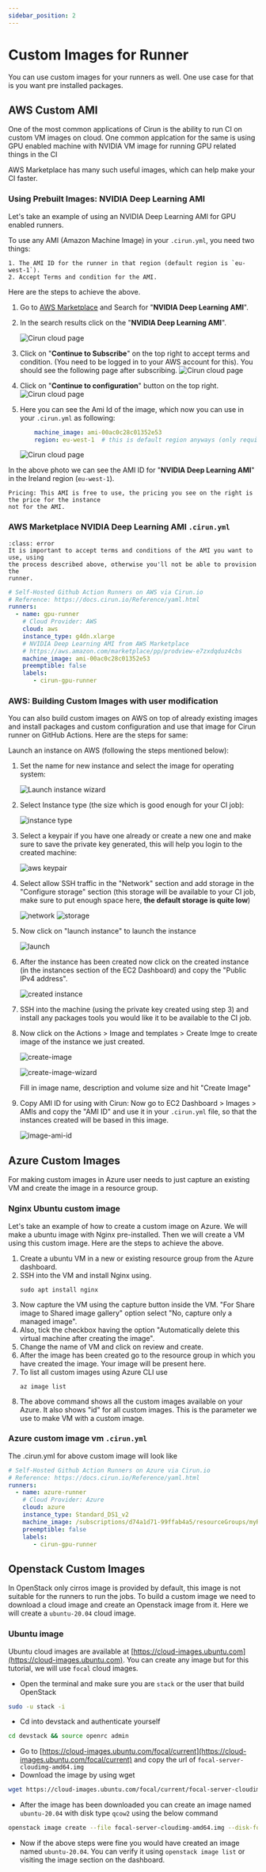 ```yaml
---
sidebar_position: 2
---
```


# Custom Images for Runner

You can use custom images for your runners as well. One use case for that
is you want pre installed packages.

## AWS Custom AMI

One of the most common applications of Cirun is the ability to run CI on
custom VM images on cloud. One common applcation for the same is using GPU
enabled machine with NVIDIA VM image for running GPU related things in the CI

AWS Marketplace has many such useful images, which can help make your
CI faster.

### Using Prebuilt Images: NVIDIA Deep Learning AMI

Let's take an example of using an NVIDIA Deep Learning AMI for GPU enabled
runners.

To use any AMI (Amazon Machine Image) in your `.cirun.yml`, you need two things:

```{admonition} Note
1. The AMI ID for the runner in that region (default region is `eu-west-1`).
2. Accept Terms and condition for the AMI.
```

Here are the steps to achieve the above.

1. Go to [AWS Marketplace](https://aws.amazon.com/marketplace) and Search for "**NVIDIA Deep Learning AMI**".
2. In the search results click on the "**NVIDIA Deep Learning AMI**".

   ![Cirun cloud page](../../static/cloud/nvidia-aws-ami.png)

3. Click on "**Continue to Subscribe**" on the top right to accept terms and condition. (You need to be
   logged in to your AWS account for this). You should see the following page
   after subscribing.
   ![Cirun cloud page](../../static/cloud/nvidia-aws-ami-subscribed.png)

4. Click on "**Continue to configuration**" button on the top right.
   ![Cirun cloud page](../../static/cloud/nvidia-aws-ami-config.png)

5. Here you can see the Ami Id of the image, which now you can use in your `.cirun.yml` as following:
   ```yaml
       machine_image: ami-00ac0c28c01352e53
       region: eu-west-1  # this is default region anyways (only required if using an AMI ID from different region)
   ```
   ![Cirun cloud page](../../static/cloud/nvidia-aws-ami-id.png)

In the above photo we can see the AMI ID for "**NVIDIA Deep Learning AMI**" in the Ireland region (`eu-west-1`).

```{note}
Pricing: This AMI is free to use, the pricing you see on the right is the price for the instance
not for the AMI.
```

### AWS Marketplace NVIDIA Deep Learning AMI `.cirun.yml`

```{admonition} Note
:class: error
It is important to accept terms and conditions of the AMI you want to use, using
the process described above, otherwise you'll not be able to provision the
runner.
```

```yaml
# Self-Hosted Github Action Runners on AWS via Cirun.io
# Reference: https://docs.cirun.io/Reference/yaml.html
runners:
  - name: gpu-runner
    # Cloud Provider: AWS
    cloud: aws
    instance_type: g4dn.xlarge
    # NVIDIA Deep Learning AMI from AWS Marketplace
    # https://aws.amazon.com/marketplace/pp/prodview-e7zxdqduz4cbs
    machine_image: ami-00ac0c28c01352e53
    preemptible: false
    labels:
       - cirun-gpu-runner
```

### AWS: Building Custom Images with user modification

You can also build custom images on AWS on top of already existing images and
install packages and custom configuration and use that image for Cirun runner
on GitHub Actions. Here are the steps for same:

Launch an instance on AWS (following the steps mentioned below):

1. Set the name for new instance and select the image for operating system:

   ![Launch instance wizard](../../static/aws-custom/1-launch-instance.png)

2. Select Instance type (the size which is good enough for your CI job):

   ![instance type](../../static/aws-custom/2-instance-type.png)

3. Select a keypair if you have one already or create a new one and make sure to save the private key generated, this will help you login to the created machine:

   ![aws keypair](../../static/aws-custom/3-aws-keypair.png)

4. Select allow SSH traffic in the "Network" section and add storage in the
   "Configure storage" section (this storage will be available to your CI job,
   make sure to put enough space here, **the default storage is quite low**)

   ![network](../../static/aws-custom/4-network.png)
   ![storage](../../static/aws-custom/5-storage.png)

5. Now click on "launch instance" to launch the instance

   ![launch](../../static/aws-custom/6-launch.png)

6. After the instance has been created now click on the created instance (in the instances section of the EC2 Dashboard) and copy the "Public IPv4 address".

   ![created instance](../../static/aws-custom/7-created-instance.png)

7. SSH into the machine (using the private key created using step 3) and install any packages tools you would like it to be available to the CI job.

8. Now click on the Actions > Image and templates > Create Imge to create image of the instance we just created.

   ![create-image](../../static/aws-custom/8-create-image.png)

   ![create-image-wizard](../../static/aws-custom/9-create-image-step.png)

   Fill in image name, description and volume size and hit "Create Image"

9. Copy AMI ID for using with Cirun: Now go to EC2 Dashboard > Images > AMIs and copy the "AMI ID" and use it in your `.cirun.yml` file, so that the instances created will be based in this image.

   ![image-ami-id](../../static/aws-custom/10-image-AMI.png)

## Azure Custom Images

For making custom images in Azure user needs to just capture an existing VM and create the image in a resource group.

### Nginx Ubuntu custom image

Let's take an example of how to create a custom image on Azure. We will make a ubuntu image with Nginx pre-installed. Then we will create a VM using this custom image. Here are the steps to achieve the above.

1. Create a ubuntu VM in a new or existing resource group from the Azure dashboard.
2. SSH into the VM and install Nginx using.
   ```
   sudo apt install nginx
   ```
3. Now capture the VM using the capture button inside the VM. "For Share image to Shared image gallery" option select "No, capture only a managed image".
4. Also, tick the checkbox having the option "Automatically delete this virtual machine after creating the image".
5. Change the name of VM and click on review and create.
6. After the image has been created go to the resource group in which you have created the image. Your image will be present here.
7. To list all custom images using Azure CLI use
   ```
   az image list
   ```
8. The above command shows all the custom images available on your Azure. It also shows "id" for all custom images. This is the parameter we use to make VM with a custom image.

### Azure custom image vm `.cirun.yml`

The .cirun.yml for above custom image will look like

```yaml
# Self-Hosted Github Action Runners on Azure via Cirun.io
# Reference: https://docs.cirun.io/Reference/yaml.html
runners:
  - name: azure-runner
    # Cloud Provider: Azure
    cloud: azure
    instance_type: Standard_DS1_v2
    machine_image: /subscriptions/d74a1d71-99ffab4a5/resourceGroups/myResourceGroup/providers/Microsoft.Compute/images/myCustomImage
    preemptible: false
    labels:
       - cirun-gpu-runner
```

## Openstack Custom Images

In OpenStack only cirros image is provided by default, this image is not suitable for the runners to run the jobs. To build a custom image we need to download a cloud image and create an Openstack image from it. Here we will create a `ubuntu-20.04` cloud image.

### Ubuntu image

Ubuntu cloud images are available at [https://cloud-images.ubuntu.com](https://cloud-images.ubuntu.com). You can create any image but for this tutorial, we will use `focal` cloud images.

- Open the terminal and make sure you are `stack` or the user that build OpenStack

```bash
sudo -u stack -i
```

- Cd into devstack and authenticate yourself

```bash
cd devstack && source openrc admin
```

- Go to [https://cloud-images.ubuntu.com/focal/current](https://cloud-images.ubuntu.com/focal/current) and copy the url of `focal-server-cloudimg-amd64.img`
- Download the image by using wget

```bash
wget https://cloud-images.ubuntu.com/focal/current/focal-server-cloudimg-amd64.img
```

- After the image has been downloaded you can create an image named `ubuntu-20.04` with disk type `qcow2` using the below command

```bash
openstack image create --file focal-server-cloudimg-amd64.img --disk-format qcow2 ubuntu-20.04
```

- Now if the above steps were fine you would have created an image named `ubuntu-20.04`. You can verify it using `openstack image list` or visiting the image section on the dashboard.
